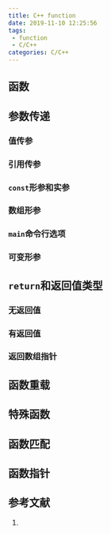 ```yaml
---
title: C++ function
date: 2019-11-10 12:25:56
tags:
 - function
 - C/C++
categories: C/C++
---
```


## 函数

## 参数传递

### 值传参

### 引用传参

### `const`形参和实参

### 数组形参

### `main`命令行选项

### 可变形参

## `return`和返回值类型
### 无返回值
### 有返回值
### 返回数组指针

## 函数重载

## 特殊函数

## 函数匹配

## 函数指针

## 参考文献
1.
